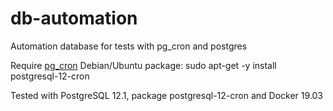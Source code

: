 # db-automation
Automation database for tests with pg_cron and postgres

Require [pg_cron](https://github.com/citusdata/pg_cron) 
Debian/Ubuntu package: sudo apt-get -y install postgresql-12-cron

Tested with PostgreSQL 12.1, package postgresql-12-cron and Docker 19.03
